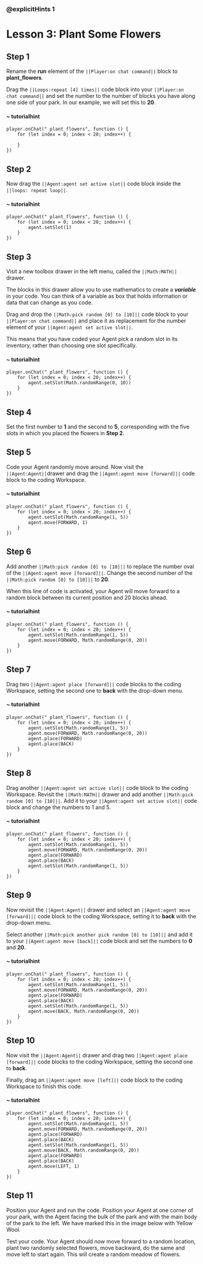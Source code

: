 ### @explicitHints 1

# Lesson 3: Plant Some Flowers 

## Step 1
Rename the **run** element of the ``||Player:on chat command||`` block to **plant_flowers**. 

Drag the ``||Loops:repeat [4] times||`` code block into your ``||Player:on chat command||`` and set the number to the number of blocks you have along one side of your park. In our example, we will set this to **20**. 

#### ~ tutorialhint
``` blocks
player.onChat(" plant_flowers", function () {
    for (let index = 0; index < 20; index++) {
    	
    }
})
```

## Step 2
Now drag the ``||Agent:agent set active slot||`` code block inside the ``||loops: repeat loop||``.    

#### ~ tutorialhint
``` blocks
player.onChat(" plant_flowers", function () {
    for (let index = 0; index < 20; index++) {
        agent.setSlot(1)
    }
})
```

## Step 3
Visit a new toolbox drawer in the left menu, called the ``||Math:MATH||`` drawer. 

The blocks in this drawer allow you to use mathematics to create a ***variable*** in your code. You can think of a variable as box that holds information or data that can change as you code.  

Drag and drop the ``||Math:pick random [0] to [10]||`` code block to your ``||Player:on chat command||`` and place it as replacement for the number element of your ``||Agent:agent set active slot||``. 

This means that you have coded your Agent pick a random slot in its inventory, rather than choosing one slot specifically. 

#### ~ tutorialhint
``` blocks
player.onChat(" plant_flowers", function () {
    for (let index = 0; index < 20; index++) {
        agent.setSlot(Math.randomRange(0, 10))
    }
})
```

## Step 4
Set the first number to **1** and the second to **5**, corresponding with the five slots in which you placed the flowers in **Step 2**. 

## Step 5
Code your Agent randomly move around. Now visit the ``||Agent:Agent||``drawer and drag the ``||Agent:agent move [forward]||`` code block to the coding Workspace.   

#### ~ tutorialhint
``` blocks
player.onChat(" plant_flowers", function () {
    for (let index = 0; index < 20; index++) {
        agent.setSlot(Math.randomRange(1, 5))
        agent.move(FORWARD, 1)
    }
})
```

## Step 6
Add another ``||Math:pick random [0] to [10]||`` to replace the number oval of the ``||Agent:agent move [forward]||``. Change the second number of the ``||Math:pick random [0] to [10]||`` to **20**. 

When this line of code is activated, your Agent will move forward to a random block between its current position and 20 blocks ahead. 

#### ~ tutorialhint
``` blocks
player.onChat(" plant_flowers", function () {
    for (let index = 0; index < 20; index++) {
        agent.setSlot(Math.randomRange(1, 5))
        agent.move(FORWARD, Math.randomRange(0, 20))
    }
})
```

## Step 7
Drag two ``||Agent:agent place [forward]||`` code blocks to the coding Workspace, setting the second one to **back** with the drop-down menu. 

#### ~ tutorialhint
``` blocks
player.onChat(" plant_flowers", function () {
    for (let index = 0; index < 20; index++) {
        agent.setSlot(Math.randomRange(1, 5))
        agent.move(FORWARD, Math.randomRange(0, 20))
        agent.place(FORWARD)
        agent.place(BACK)
    }
})

```

## Step 8
Drag another ``||Agent:agent set active slot||`` code block to the coding Workspace. Revisit the ``||Math:MATH||`` drawer and add another ``||Math:pick random [0] to [10]||``. Add it to your ``||Agent:agent set active slot||`` code block and change the numbers to 1 and 5. 

#### ~ tutorialhint
``` blocks
player.onChat(" plant_flowers", function () {
    for (let index = 0; index < 20; index++) {
        agent.setSlot(Math.randomRange(1, 5))
        agent.move(FORWARD, Math.randomRange(0, 20))
        agent.place(FORWARD)
        agent.place(BACK)
        agent.setSlot(Math.randomRange(1, 5))
    }
})
```

## Step 9
Now revisit the ``||Agent:Agent||`` drawer and select an ``||Agent:agent move [forward]||`` code block to the coding Workspace, setting it to **back** with the drop-down menu. 

Select another ``||Math:pick another pick random [0] to [10]||`` and add it to your ``||Agent:agent move [back]||`` code block and set the numbers to **0** and **20**. 

#### ~ tutorialhint
``` blocks
player.onChat(" plant_flowers", function () {
    for (let index = 0; index < 20; index++) {
        agent.setSlot(Math.randomRange(1, 5))
        agent.move(FORWARD, Math.randomRange(0, 20))
        agent.place(FORWARD)
        agent.place(BACK)
        agent.setSlot(Math.randomRange(1, 5))
        agent.move(BACK, Math.randomRange(0, 20))
    }
})
```

## Step 10
Now visit the ``||Agent:Agent||`` drawer and drag two ``||Agent:agent place [forward]||`` code blocks to the coding Workspace, setting the second one to **back**. 

Finally, drag an ``||Agent:agent move [left]||`` code block to the coding Workspace to finish this code. 

#### ~ tutorialhint
``` blocks
player.onChat(" plant_flowers", function () {
    for (let index = 0; index < 20; index++) {
        agent.setSlot(Math.randomRange(1, 5))
        agent.move(FORWARD, Math.randomRange(0, 20))
        agent.place(FORWARD)
        agent.place(BACK)
        agent.setSlot(Math.randomRange(1, 5))
        agent.move(BACK, Math.randomRange(0, 20))
        agent.place(FORWARD)
        agent.place(BACK)
        agent.move(LEFT, 1)
    }
})
```

## Step 11
Position your Agent and run the code. Position your Agent at one corner of your park, with the Agent facing the bulk of the park and with the main body of the park to the left. We have marked this in the image below with Yellow Wool. 

Test your code. Your Agent should now move forward to a random location, plant two randomly selected flowers, move backward, do the same and move left to start again. This will create a random meadow of flowers. 

